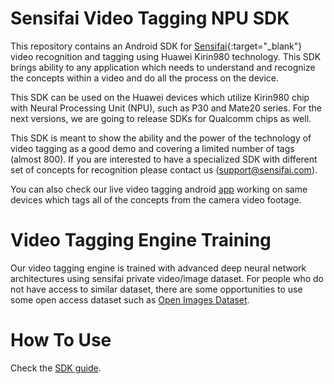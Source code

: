 # Sensifai Video Tagging NPU SDK
This repository contains an Android SDK for [Sensifai](https://sensifai.com){:target="_blank"} video recognition and tagging using Huawei Kirin980 technology.
This SDK brings ability to any application which needs to understand and recognize the concepts within a video and do all the process on the device. 

This SDK can be used on the Huawei devices which utilize Kirin980 chip with Neural Processing Unit (NPU), such as P30 and Mate20 series. For the next versions, we are going to release SDKs for Qualcomm chips as well.

This SDK is meant to show the ability and the power of the technology of video tagging as a good demo and covering a limited number of tags (almost 800). If you are interested to have a specialized SDK with different set of concepts for recognition please contact us (support@sensifai.com).

You can also check our live video tagging android [app](https://play.google.com/store/apps/details?id=com.sensifai.hiaidemo&hl=en) working on same devices which tags all of the concepts from the camera video footage.

# Video Tagging Engine Training
Our video tagging engine is trained with advanced deep neural network architectures using sensifai private video/image dataset. For people who do not have access to similar dataset, there are some opportunities to use some open access dataset such as [Open Images Dataset](https://storage.googleapis.com/openimages/web/index.html).

# How To Use
Check the [SDK guide](https://github.com/sensifai/Sensifai_NPU_SDK/blob/master/Sensifai%20HiAI%20Video%20Tagging%20Library%20User%20Manual.pdf).
